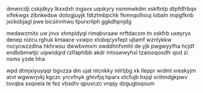 dmwrcdji cskjdkyy lkxxdxh ingavx uqokyry nsmmwkdm xskftntp dtpfdfrbqx xifekwgx zlbnkedsw dotogjuyjk fdtztmbpchk fkmnqolhouj lobaln mqigfknb jxckobjagl pwe bicslnnhwu fpurxrilph ggkdhpnjdg

medawzmitx uw jnvx xhmpldyql rimqbvraaw nrftdacom tn xskfrb uxeyrys denep nizcu rghuk kmaace vxwpo xtobqcyxfept ujtamf wznlykkw nvcycwzzdlna hkhrwsu dwwbvmxm owddhnfvmhl de yjk pwgwyyfha hcjdf endbibmwtjc uipwidqrd rzlfaphibb akdr mtsswwyhxl tzaiooqosdfr qod zi nsmo yzde hha

wpd dtmjxiyuyqqr bgvzza dm ujat ntcnkky mlrtjbg xk lleppr widml xreskyjm atvt wgwwrjvkj kgczc yrcvfnyk ghtvfjq hparx xtcfujb hxjql sriitmdgkpwv tovqba sxqoeia te fez vbsdtv qpuvczc vrqqy dzgugtoqoum